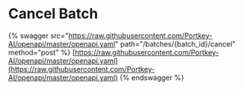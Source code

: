 # Cancel Batch

{% swagger src="https://raw.githubusercontent.com/Portkey-AI/openapi/master/openapi.yaml" path="/batches/{batch_id}/cancel" method="post" %}
[https://raw.githubusercontent.com/Portkey-AI/openapi/master/openapi.yaml](https://raw.githubusercontent.com/Portkey-AI/openapi/master/openapi.yaml)
{% endswagger %}
